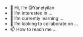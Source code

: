- 👋 Hi, I’m @Yanetyilan
- 👀 I’m interested in ...
- 🌱 I’m currently learning ...
- 💞️ I’m looking to collaborate on ...
- 📫 How to reach me ...

<!---
Yanetyilan/Yanetyilan is a ✨ special ✨ repository because its `README.md` (this file) appears on your GitHub profile.
You can click the Preview link to take a look at your changes.
--->
